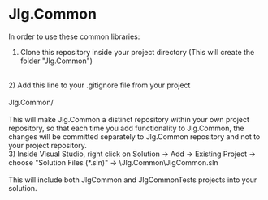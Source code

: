 # Jlg.Common

In order to use these common libraries: 
<br/>
1) Clone this repository inside your project directory (This will create the folder "Jlg.Common")
<br/>
2) Add this line to your .gitignore file from your project
<br/>
<br/>
Jlg.Common/
<br/>
<br/>
This will make Jlg.Common a distinct repository within your own project repository, so that each time you add functionality to Jlg.Common, 
the changes will be committed separately to Jlg.Common repository and not to your project repository. 
<br/>
3) Inside Visual Studio, right click on Solution -> Add -> Existing Project -> choose "Solution Files (*.sln)" -> \Jlg.Common\JlgCommon.sln
<br/>
<br/>
This will include both JlgCommon and JlgCommonTests projects into your solution.